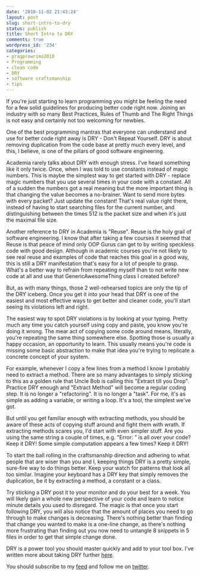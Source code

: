 ```yaml
---
date: '2010-11-02 21:43:24'
layout: post
slug: short-intro-to-dry
status: publish
title: Short Intro to DRY
comments: true
wordpress_id: '234'
categories:
- pragprowrimo2010
- Programming
- clean code
- DRY
- software craftsmanship
- tips
---
```


If you're just starting to learn programming you might be feeling the need for a few solid guidelines for producing better code right now. Joining an industry with so many Best Practices, Rules of Thumb and The Right Things is not easy and certainly not too welcoming for newbies.

One of the best programming mantras that everyone can understand and use for better code right away is DRY - Don't Repeat Yourself. DRY is about removing duplication from the code base at pretty much every level, and this, I believe, is one of the pillars of good software engineering.

Academia rarely talks about DRY with enough stress. I've heard something like it only twice. Once, when I was told to use constants instead of magic numbers. This is maybe the simplest way to get started with DRY - replace magic numbers that you use several times in your code with a constant. All of a sudden the numbers got a real meaning but the more important thing is that changing the value becomes a no-brainer. Want to send more bytes with every packet? Just update the constant! That's real value right there, instead of having to start searching files for the current number, and distinguishing between the times 512 is the packet size and when it's just the maximal file size.

Another reference to DRY in Academia is "Reuse". Reuse is the holy grail of software engineering. I know that after taking a few courses it seemed that Reuse is that peace of mind only OOP Gurus can get to by writing speckless code with good design. Although in academic courses you're not likely to see real reuse and examples of code that reaches this goal in a good way, this is still a DRY manifestation that's easy for a lot of people to grasp. What's a better way to refrain from repeating myself than to not write new code at all and use that GenericAwesomeThing class I created before?

But, as with many things, those 2 well-rehearsed topics are only the tip of the DRY iceberg. Once you get it into your head that DRY is one of the easiest and most effective ways to get better and cleaner code, you'll start seeing its violations left and right.

The easiest way to spot DRY violations is by looking at your typing. Pretty much any time you catch yourself using copy and paste, you know you're doing it wrong. The mear act of copying some code around means, literally, you're repeating the same thing somewhere else. Spotting those is usually a happy occasion, an opportunity to learn. This usually means you're code is missing some basic abstraction to make that idea you're trying to replicate a concrete concept of your system.

For example, whenever I copy a few lines from a method I know I probably need to extract a method. There are so many advantages to simply sticking to this as a golden rule that Uncle Bob is calling this "Extract till you Drop". Practice DRY enough and "Extract Method" will become a regular coding step. It is no longer a "refactoring". It is no longer a "task". For me, it's as simple as adding a variable, or writing a loop. It's a tool, the simplest we've got.

But until you get familiar enough with extracting methods, you should be aware of these acts of copying stuff around and fight them with wrath. If extracting methods scares you, I'd start with even simpler stuff. Are you using the same string a couple of times, e.g. "Error: " is all over your code? Keep it DRY! Some simple computation appears a few times? Keep it DRY!

To start the ball rolling in the craftsmanship direction and adhering to what people that are wiser than you and I, keeping things DRY is a pretty simple, sure-fire way to do things better. Keep your watch for patterns that look all too similar. Imagine your keyboard has a DRY key that simply removes the duplication, be it by extracting a method, a constant or a class.

Try sticking a DRY post it to your monitor and do your best for a week. You will likely gain a whole new perspective of your code and learn to notice minute details you used to disregard. The magic is that once you start following DRY, you will also notice that the amount of places you need to go through to make changes is decreasing. There's nothing better than finding that change you wanted to make is a one-line change, as there's nothing more frustrating than finding out you now need to untangle 8 snippets in 5 files in order to get that simple change done.

DRY is a power tool you should master quickly and add to your tool box. I've written more about taking DRY further [here](http://feeds.feedburner.com/TheCodeDump).

You should subscribe to my [feed](http://feeds.feedburner.com/TheCodeDump) and follow me on [twitter](http://twitter.com/avivby).
